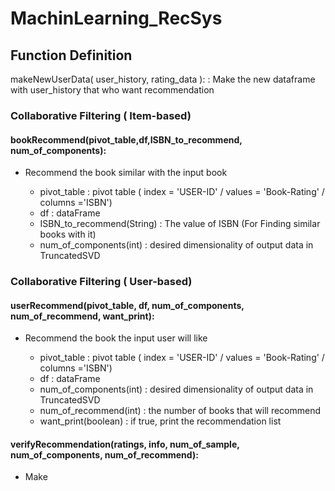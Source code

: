 # MachinLearning_RecSys

## Function Definition

makeNewUserData( user_history, rating_data ):
 : Make the new dataframe with user_history that who want recommendation


### Collaborative Filtering ( Item-based)


#### bookRecommend(pivot_table,df,ISBN_to_recommend, num_of_components):
- Recommend the book similar with the input book

  - pivot_table : pivot table ( index = 'USER-ID' / values = 'Book-Rating' / columns ='ISBN')
  - df : dataFrame
  - ISBN_to_recommend(String) : The value of ISBN (For Finding similar books with it)
  - num_of_components(int) : desired dimensionality of output data in TruncatedSVD


### Collaborative Filtering ( User-based)
#### userRecommend(pivot_table, df, num_of_components, num_of_recommend, want_print):
- Recommend the book the input user will like

  - pivot_table : pivot table ( index = 'USER-ID' / values = 'Book-Rating' / columns ='ISBN')
  - df : dataFrame
  - num_of_components(int) : desired dimensionality of output data in TruncatedSVD
  - num_of_recommend(int) : the number of books that will recommend
  - want_print(boolean) : if true, print the recommendation list

#### verifyRecommendation(ratings, info, num_of_sample, num_of_components, num_of_recommend):
- Make 
